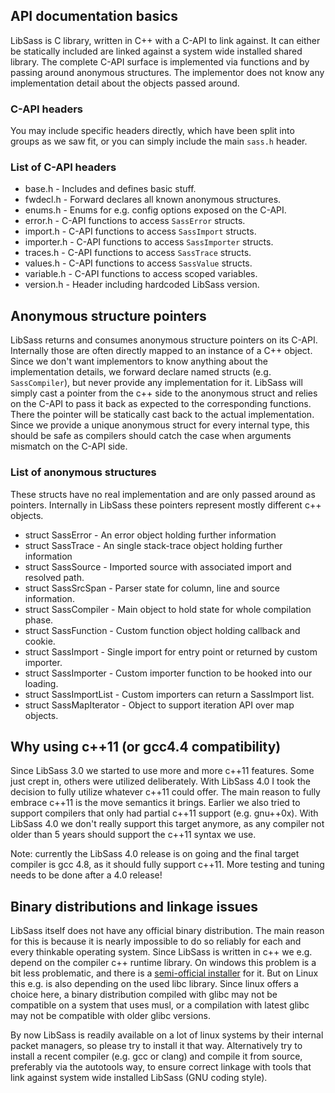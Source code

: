 ## API documentation basics

LibSass is C library, written in C++ with a C-API to link against.
It can either be statically included are linked against a system
wide installed shared library. The complete C-API surface is implemented
via functions and by passing around anonymous structures. The implementor
does not know any implementation detail about the objects passed around.

### C-API headers

You may include specific headers directly, which have been split into
groups as we saw fit, or you can simply include the main `sass.h` header.

### List of C-API headers

- base.h - Includes and defines basic stuff.
- fwdecl.h - Forward declares all known anonymous structures.
- enums.h - Enums for e.g. config options exposed on the C-API.
- error.h - C-API functions to access `SassError` structs.
- import.h - C-API functions to access `SassImport` structs.
- importer.h - C-API functions to access `SassImporter` structs.
- traces.h - C-API functions to access `SassTrace` structs.
- values.h - C-API functions to access `SassValue` structs.
- variable.h - C-API functions to access scoped variables.
- version.h - Header including hardcoded LibSass version.

## Anonymous structure pointers

LibSass returns and consumes anonymous structure pointers on its C-API.
Internally those are often directly mapped to an instance of a C++ object.
Since we don't want implementors to know anything about the implementation
details, we forward declare named structs (e.g. `SassCompiler`), but never
provide any implementation for it. LibSass will simply cast a pointer from
the c++ side to the anonymous struct and relies on the C-API to pass it
back as expected to the corresponding functions. There the pointer will
be statically cast back to the actual implementation. Since we provide
a unique anonymous struct for every internal type, this should be safe as
compilers should catch the case when arguments mismatch on the C-API side.

### List of anonymous structures

These structs have no real implementation and are only passed around as pointers.
Internally in LibSass these pointers represent mostly different c++ objects.

- struct SassError - An error object holding further information
- struct SassTrace - An single stack-trace object holding further information
- struct SassSource - Imported source with associated import and resolved path.
- struct SassSrcSpan - Parser state for column, line and source information.
- struct SassCompiler - Main object to hold state for whole compilation phase.
- struct SassFunction - Custom function object holding callback and cookie.
- struct SassImport - Single import for entry point or returned by custom importer.
- struct SassImporter - Custom importer function to be hooked into our loading.
- struct SassImportList - Custom importers can return a SassImport list.
- struct SassMapIterator - Object to support iteration API over map objects.

## Why using c++11 (or gcc4.4 compatibility)

Since LibSass 3.0 we started to use more and more c++11 features. Some just
crept in, others were utilized deliberately. With LibSass 4.0 I took the
decision to fully utilize whatever c++11 could offer. The main reason to
fully embrace c++11 is the move semantics it brings. Earlier we also tried
to support compilers that only had partial c++11 support (e.g. gnu++0x).
With LibSass 4.0 we don't really support this target anymore, as any compiler
not older than 5 years should support the c++11 syntax we use.

Note: currently the LibSass 4.0 release is on going and the final
target compiler is gcc 4.8, as it should fully support c++11.
More testing and tuning needs to be done after a 4.0 release!

## Binary distributions and linkage issues

LibSass itself does not have any official binary distribution. The main reason for
this is because it is nearly impossible to do so reliably for each and every
thinkable operating system. Since LibSass is written in c++ we e.g. depend on the
compiler c++ runtime library. On windows this problem is a bit less problematic,
and there is a [semi-official installer][1] for it. But on Linux this e.g. is also
depending on the used libc library. Since linux offers a choice here, a binary
distribution compiled with glibc may not be compatible on a system that uses musl,
or a compilation with latest glibc may not be compatible with older glibc versions.

By now LibSass is readily available on a lot of linux systems by their internal
packet managers, so please try to install it that way. Alternatively try to install
a recent compiler (e.g. gcc or clang) and compile it from source, preferably via the
autotools way, to ensure correct linkage with tools that link against system wide
installed LibSass (GNU coding style).

[1]: http://libsass.ocbnet.ch/installer/
